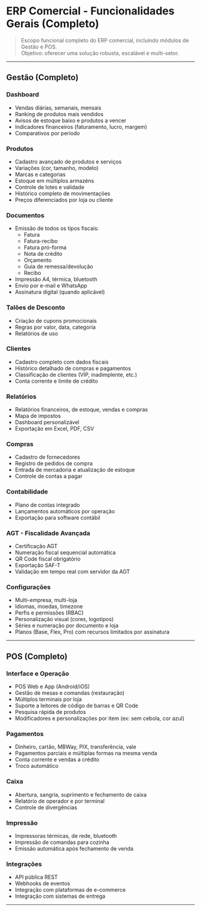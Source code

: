 # ERP Comercial - Funcionalidades Gerais (Completo)

> Escopo funcional completo do ERP comercial, incluindo módulos de Gestão e POS.  
> Objetivo: oferecer uma solução robusta, escalável e multi-setor.
---

## Gestão (Completo)

### Dashboard
- Vendas diárias, semanais, mensais
- Ranking de produtos mais vendidos
- Avisos de estoque baixo e produtos a vencer
- Indicadores financeiros (faturamento, lucro, margem)
- Comparativos por período

### Produtos
- Cadastro avançado de produtos e serviços
- Variações (cor, tamanho, modelo)
- Marcas e categorias
- Estoque em múltiplos armazéns
- Controle de lotes e validade
- Histórico completo de movimentações
- Preços diferenciados por loja ou cliente

### Documentos
- Emissão de todos os tipos fiscais:
  - Fatura
  - Fatura-recibo
  - Fatura pró-forma
  - Nota de crédito
  - Orçamento
  - Guia de remessa/devolução
  - Recibo
- Impressão A4, térmica, bluetooth
- Envio por e-mail e WhatsApp
- Assinatura digital (quando aplicável)

### Talões de Desconto
- Criação de cupons promocionais
- Regras por valor, data, categoria
- Relatórios de uso

### Clientes
- Cadastro completo com dados fiscais
- Histórico detalhado de compras e pagamentos
- Classificação de clientes (VIP, inadimplente, etc.)
- Conta corrente e limite de crédito

### Relatórios
- Relatórios financeiros, de estoque, vendas e compras
- Mapa de impostos
- Dashboard personalizável
- Exportação em Excel, PDF, CSV

### Compras
- Cadastro de fornecedores
- Registro de pedidos de compra
- Entrada de mercadoria e atualização de estoque
- Controle de contas a pagar

### Contabilidade
- Plano de contas integrado
- Lançamentos automáticos por operação
- Exportação para software contábil

### AGT - Fiscalidade Avançada
- Certificação AGT
- Numeração fiscal sequencial automática
- QR Code fiscal obrigatório
- Exportação SAF-T
- Validação em tempo real com servidor da AGT

### Configurações
- Multi-empresa, multi-loja
- Idiomas, moedas, timezone
- Perfis e permissões (RBAC)
- Personalização visual (cores, logotipos)
- Séries e numeração por documento e loja
- Planos (Base, Flex, Pro) com recursos limitados por assinatura

---

## POS (Completo)

### Interface e Operação
- POS Web e App (Android/iOS)
- Gestão de mesas e comandas (restauração)
- Múltiplos terminais por loja
- Suporte a leitores de código de barras e QR Code
- Pesquisa rápida de produtos
- Modificadores e personalizações por item (ex: sem cebola, cor azul)

### Pagamentos
- Dinheiro, cartão, MBWay, PIX, transferência, vale
- Pagamentos parciais e múltiplas formas na mesma venda
- Conta corrente e vendas a crédito
- Troco automático

### Caixa
- Abertura, sangria, suprimento e fechamento de caixa
- Relatório de operador e por terminal
- Controle de divergências

### Impressão
- Impressoras térmicas, de rede, bluetooth
- Impressão de comandas para cozinha
- Emissão automática após fechamento de venda

### Integrações
- API pública REST
- Webhooks de eventos
- Integração com plataformas de e-commerce
- Integração com sistemas de entrega

---
